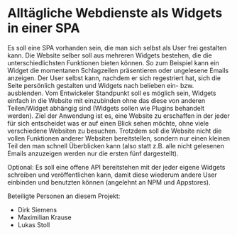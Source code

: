 # Alltägliche Webdienste als Widgets in einer SPA
Es soll eine SPA vorhanden sein, die man sich selbst als User frei gestalten kann. 
Die Website selber soll aus mehreren Widgets bestehen, die die unterschiedlichsten Funktionen bieten können.
So zum Beispiel kann ein Widget die momentanen Schlagzeilen präsentieren oder ungelesene Emails anzeigen.
Der User selbst kann, nachdem er sich regestriert hat, sich die Seite persönlich gestalten und Widgets nach belieben ein- bzw. ausblenden.
Vom Entwickeler Standpunkt soll es möglich sein, Widgets einfach in die Website mit einzubinden ohne das diese von anderen Teilen/Widget abhängig sind (Widgets sollen wie Plugins behandelt werden).
Ziel der Anwendung ist es, eine Website zu erschaffen in der jeder für sich entscheidet was er auf einen Blick sehen möchte, ohne viele verschiedene Websiten zu besuchen. 
Trotzdem soll die Website nicht die vollen Funktionen anderer Websiten bereitstellen, sondern nur einen kleinen Teil den man schnell Überblicken kann (also statt z.B. alle nicht gelesenen Emails anzuzeigen werden nur die ersten fünf dargestellt).

Optional: Es soll eine offene API bereitstehen mit der jeder eigene Widgets schreiben und veröffentlichen kann, damit diese wiederum andere User einbinden und benutzten können (angelehnt an NPM und Appstores).

Beteiligte Personen an diesem Projekt:
- Dirk Siemens
- Maximilian Krause
- Lukas Stoll
